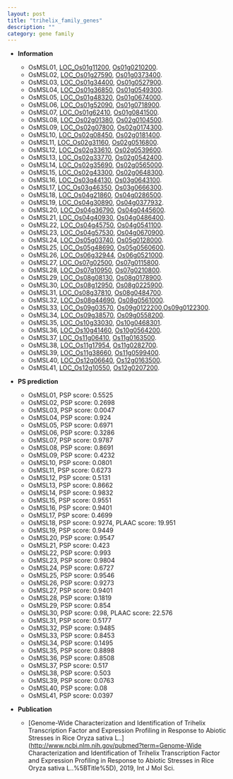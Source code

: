 ```yaml
---
layout: post
title: "trihelix_family_genes"
description: ""
category: gene family
---
```


* **Information**  
    + OsMSL01, [LOC_Os01g11200](http://rice.uga.edu/cgi-bin/ORF_infopage.cgi?orf=LOC_Os01g11200), [Os01g0210200](http://rapdb.dna.affrc.go.jp/viewer/gbrowse_details/irgsp1?name=Os01g0210200).
    + OsMSL02, [LOC_Os01g27590](http://rice.uga.edu/cgi-bin/ORF_infopage.cgi?orf=LOC_Os01g27590), [Os01g0373400](http://rapdb.dna.affrc.go.jp/viewer/gbrowse_details/irgsp1?name=Os01g0373400).
    + OsMSL03, [LOC_Os01g34400](http://rice.uga.edu/cgi-bin/ORF_infopage.cgi?orf=LOC_Os01g34400), [Os01g0527900](http://rapdb.dna.affrc.go.jp/viewer/gbrowse_details/irgsp1?name=Os01g0527900).
    + OsMSL04, [LOC_Os01g36850](http://rice.uga.edu/cgi-bin/ORF_infopage.cgi?orf=LOC_Os01g36850), [Os01g0549300](http://rapdb.dna.affrc.go.jp/viewer/gbrowse_details/irgsp1?name=Os01g0549300).
    + OsMSL05, [LOC_Os01g48320](http://rice.uga.edu/cgi-bin/ORF_infopage.cgi?orf=LOC_Os01g48320), [Os01g0674000](http://rapdb.dna.affrc.go.jp/viewer/gbrowse_details/irgsp1?name=Os01g0674000).
    + OsMSL06, [LOC_Os01g52090](http://rice.uga.edu/cgi-bin/ORF_infopage.cgi?orf=LOC_Os01g52090), [Os01g0718900](http://rapdb.dna.affrc.go.jp/viewer/gbrowse_details/irgsp1?name=Os01g0718900).
    + OsMSL07, [LOC_Os01g62410](http://rice.uga.edu/cgi-bin/ORF_infopage.cgi?orf=LOC_Os01g62410), [Os01g0841500](http://rapdb.dna.affrc.go.jp/viewer/gbrowse_details/irgsp1?name=Os01g0841500).
    + OsMSL08, [LOC_Os02g01380](http://rice.uga.edu/cgi-bin/ORF_infopage.cgi?orf=LOC_Os02g01380), [Os02g0104500](http://rapdb.dna.affrc.go.jp/viewer/gbrowse_details/irgsp1?name=Os02g0104500).
    + OsMSL09, [LOC_Os02g07800](http://rice.uga.edu/cgi-bin/ORF_infopage.cgi?orf=LOC_Os02g07800), [Os02g0174300](http://rapdb.dna.affrc.go.jp/viewer/gbrowse_details/irgsp1?name=Os02g0174300).
    + OsMSL10, [LOC_Os02g08450](http://rice.uga.edu/cgi-bin/ORF_infopage.cgi?orf=LOC_Os02g08450), [Os02g0181400](http://rapdb.dna.affrc.go.jp/viewer/gbrowse_details/irgsp1?name=Os02g0181400).
    + OsMSL11, [LOC_Os02g31160](http://rice.uga.edu/cgi-bin/ORF_infopage.cgi?orf=LOC_Os02g31160), [Os02g0516800](http://rapdb.dna.affrc.go.jp/viewer/gbrowse_details/irgsp1?name=Os02g0516800).
    + OsMSL12, [LOC_Os02g33610](http://rice.uga.edu/cgi-bin/ORF_infopage.cgi?orf=LOC_Os02g33610), [Os02g0539600](http://rapdb.dna.affrc.go.jp/viewer/gbrowse_details/irgsp1?name=Os02g0539600).
    + OsMSL13, [LOC_Os02g33770](http://rice.uga.edu/cgi-bin/ORF_infopage.cgi?orf=LOC_Os02g33770), [Os02g0542400](http://rapdb.dna.affrc.go.jp/viewer/gbrowse_details/irgsp1?name=Os02g0542400).
    + OsMSL14, [LOC_Os02g35690](http://rice.uga.edu/cgi-bin/ORF_infopage.cgi?orf=LOC_Os02g35690), [Os02g0565000](http://rapdb.dna.affrc.go.jp/viewer/gbrowse_details/irgsp1?name=Os02g0565000).
    + OsMSL15, [LOC_Os02g43300](http://rice.uga.edu/cgi-bin/ORF_infopage.cgi?orf=LOC_Os02g43300), [Os02g0648300](http://rapdb.dna.affrc.go.jp/viewer/gbrowse_details/irgsp1?name=Os02g0648300).
    + OsMSL16, [LOC_Os03g44130](http://rice.uga.edu/cgi-bin/ORF_infopage.cgi?orf=LOC_Os03g44130), [Os03g0643100](http://rapdb.dna.affrc.go.jp/viewer/gbrowse_details/irgsp1?name=Os03g0643100).
    + OsMSL17, [LOC_Os03g46350](http://rice.uga.edu/cgi-bin/ORF_infopage.cgi?orf=LOC_Os03g46350), [Os03g0666300](http://rapdb.dna.affrc.go.jp/viewer/gbrowse_details/irgsp1?name=Os03g0666300).
    + OsMSL18, [LOC_Os04g21860](http://rice.uga.edu/cgi-bin/ORF_infopage.cgi?orf=LOC_Os04g21860), [Os04g0286500](http://rapdb.dna.affrc.go.jp/viewer/gbrowse_details/irgsp1?name=Os04g0286500).
    + OsMSL19, [LOC_Os04g30890](http://rice.uga.edu/cgi-bin/ORF_infopage.cgi?orf=LOC_Os04g30890), [Os04g0377932](http://rapdb.dna.affrc.go.jp/viewer/gbrowse_details/irgsp1?name=Os04g0377932).
    + OsMSL20, [LOC_Os04g36790](http://rice.uga.edu/cgi-bin/ORF_infopage.cgi?orf=LOC_Os04g36790), [Os04g0445600](http://rapdb.dna.affrc.go.jp/viewer/gbrowse_details/irgsp1?name=Os04g0445600).
    + OsMSL21, [LOC_Os04g40930](http://rice.uga.edu/cgi-bin/ORF_infopage.cgi?orf=LOC_Os04g40930), [Os04g0486400](http://rapdb.dna.affrc.go.jp/viewer/gbrowse_details/irgsp1?name=Os04g0486400).
    + OsMSL22, [LOC_Os04g45750](http://rice.uga.edu/cgi-bin/ORF_infopage.cgi?orf=LOC_Os04g45750), [Os04g0541100](http://rapdb.dna.affrc.go.jp/viewer/gbrowse_details/irgsp1?name=Os04g0541100).
    + OsMSL23, [LOC_Os04g57530](http://rice.uga.edu/cgi-bin/ORF_infopage.cgi?orf=LOC_Os04g57530), [Os04g0670900](http://rapdb.dna.affrc.go.jp/viewer/gbrowse_details/irgsp1?name=Os04g0670900).
    + OsMSL24, [LOC_Os05g03740](http://rice.uga.edu/cgi-bin/ORF_infopage.cgi?orf=LOC_Os05g03740), [Os05g0128000](http://rapdb.dna.affrc.go.jp/viewer/gbrowse_details/irgsp1?name=Os05g0128000).
    + OsMSL25, [LOC_Os05g48690](http://rice.uga.edu/cgi-bin/ORF_infopage.cgi?orf=LOC_Os05g48690), [Os05g0560600](http://rapdb.dna.affrc.go.jp/viewer/gbrowse_details/irgsp1?name=Os05g0560600).
    + OsMSL26, [LOC_Os06g32944](http://rice.uga.edu/cgi-bin/ORF_infopage.cgi?orf=LOC_Os06g32944), [Os06g0521000](http://rapdb.dna.affrc.go.jp/viewer/gbrowse_details/irgsp1?name=Os06g0521000).
    + OsMSL27, [LOC_Os07g02500](http://rice.uga.edu/cgi-bin/ORF_infopage.cgi?orf=LOC_Os07g02500), [Os07g0115800](http://rapdb.dna.affrc.go.jp/viewer/gbrowse_details/irgsp1?name=Os07g0115800).
    + OsMSL28, [LOC_Os07g10950](http://rice.uga.edu/cgi-bin/ORF_infopage.cgi?orf=LOC_Os07g10950), [Os07g0210800](http://rapdb.dna.affrc.go.jp/viewer/gbrowse_details/irgsp1?name=Os07g0210800).
    + OsMSL29, [LOC_Os08g08130](http://rice.uga.edu/cgi-bin/ORF_infopage.cgi?orf=LOC_Os08g08130), [Os08g0178900](http://rapdb.dna.affrc.go.jp/viewer/gbrowse_details/irgsp1?name=Os08g0178900).
    + OsMSL30, [LOC_Os08g12950](http://rice.uga.edu/cgi-bin/ORF_infopage.cgi?orf=LOC_Os08g12950), [Os08g0225900](http://rapdb.dna.affrc.go.jp/viewer/gbrowse_details/irgsp1?name=Os08g0225900).
    + OsMSL31, [LOC_Os08g37810](http://rice.uga.edu/cgi-bin/ORF_infopage.cgi?orf=LOC_Os08g37810), [Os08g0484700](http://rapdb.dna.affrc.go.jp/viewer/gbrowse_details/irgsp1?name=Os08g0484700).
    + OsMSL32, [LOC_Os08g44690](http://rice.uga.edu/cgi-bin/ORF_infopage.cgi?orf=LOC_Os08g44690), [Os08g0561000](http://rapdb.dna.affrc.go.jp/viewer/gbrowse_details/irgsp1?name=Os08g0561000).
    + OsMSL33, [LOC_Os09g03570](http://rice.uga.edu/cgi-bin/ORF_infopage.cgi?orf=LOC_Os09g03570), [Os09g0122200](http://rapdb.dna.affrc.go.jp/viewer/gbrowse_details/irgsp1?name=Os09g0122200),[Os09g0122300](http://rapdb.dna.affrc.go.jp/viewer/gbrowse_details/irgsp1?name=Os09g0122300).
    + OsMSL34, [LOC_Os09g38570](http://rice.uga.edu/cgi-bin/ORF_infopage.cgi?orf=LOC_Os09g38570), [Os09g0558200](http://rapdb.dna.affrc.go.jp/viewer/gbrowse_details/irgsp1?name=Os09g0558200).
    + OsMSL35, [LOC_Os10g33030](http://rice.uga.edu/cgi-bin/ORF_infopage.cgi?orf=LOC_Os10g33030), [Os10g0468301](http://rapdb.dna.affrc.go.jp/viewer/gbrowse_details/irgsp1?name=Os10g0468301).
    + OsMSL36, [LOC_Os10g41460](http://rice.uga.edu/cgi-bin/ORF_infopage.cgi?orf=LOC_Os10g41460), [Os10g0564200](http://rapdb.dna.affrc.go.jp/viewer/gbrowse_details/irgsp1?name=Os10g0564200).
    + OsMSL37, [LOC_Os11g06410](http://rice.uga.edu/cgi-bin/ORF_infopage.cgi?orf=LOC_Os11g06410), [Os11g0163500](http://rapdb.dna.affrc.go.jp/viewer/gbrowse_details/irgsp1?name=Os11g0163500).
    + OsMSL38, [LOC_Os11g17954](http://rice.uga.edu/cgi-bin/ORF_infopage.cgi?orf=LOC_Os11g17954), [Os11g0282700](http://rapdb.dna.affrc.go.jp/viewer/gbrowse_details/irgsp1?name=Os11g0282700).
    + OsMSL39, [LOC_Os11g38660](http://rice.uga.edu/cgi-bin/ORF_infopage.cgi?orf=LOC_Os11g38660), [Os11g0599400](http://rapdb.dna.affrc.go.jp/viewer/gbrowse_details/irgsp1?name=Os11g0599400).
    + OsMSL40, [LOC_Os12g06640](http://rice.uga.edu/cgi-bin/ORF_infopage.cgi?orf=LOC_Os12g06640), [Os12g0163500](http://rapdb.dna.affrc.go.jp/viewer/gbrowse_details/irgsp1?name=Os12g0163500).
    + OsMSL41, [LOC_Os12g10550](http://rice.uga.edu/cgi-bin/ORF_infopage.cgi?orf=LOC_Os12g10550), [Os12g0207200](http://rapdb.dna.affrc.go.jp/viewer/gbrowse_details/irgsp1?name=Os12g0207200).

* **PS prediction**
    + OsMSL01, PSP score: 0.5525
    + OsMSL02, PSP score: 0.2698
    + OsMSL03, PSP score: 0.0047
    + OsMSL04, PSP score: 0.924
    + OsMSL05, PSP score: 0.6971
    + OsMSL06, PSP score: 0.3286
    + OsMSL07, PSP score: 0.9787
    + OsMSL08, PSP score: 0.8691
    + OsMSL09, PSP score: 0.4232
    + OsMSL10, PSP score: 0.0801
    + OsMSL11, PSP score: 0.6273
    + OsMSL12, PSP score: 0.5131
    + OsMSL13, PSP score: 0.8662
    + OsMSL14, PSP score: 0.9832
    + OsMSL15, PSP score: 0.9551
    + OsMSL16, PSP score: 0.9401
    + OsMSL17, PSP score: 0.4699
    + OsMSL18, PSP score: 0.9274, PLAAC score: 19.951
    + OsMSL19, PSP score: 0.9449
    + OsMSL20, PSP score: 0.9547
    + OsMSL21, PSP score: 0.423
    + OsMSL22, PSP score: 0.993
    + OsMSL23, PSP score: 0.9804
    + OsMSL24, PSP score: 0.6727
    + OsMSL25, PSP score: 0.9546
    + OsMSL26, PSP score: 0.9273
    + OsMSL27, PSP score: 0.9401
    + OsMSL28, PSP score: 0.1819
    + OsMSL29, PSP score: 0.854
    + OsMSL30, PSP score: 0.98, PLAAC score: 22.576
    + OsMSL31, PSP score: 0.5177
    + OsMSL32, PSP score: 0.9485
    + OsMSL33, PSP score: 0.8453
    + OsMSL34, PSP score: 0.1495
    + OsMSL35, PSP score: 0.8898
    + OsMSL36, PSP score: 0.8508
    + OsMSL37, PSP score: 0.517
    + OsMSL38, PSP score: 0.503
    + OsMSL39, PSP score: 0.0763
    + OsMSL40, PSP score: 0.08
    + OsMSL41, PSP score: 0.0397

* **Publication**  
    + [Genome-Wide Characterization and Identification of Trihelix Transcription Factor and Expression Profiling in Response to Abiotic Stresses in Rice Oryza sativa L..](http://www.ncbi.nlm.nih.gov/pubmed?term=Genome-Wide Characterization and Identification of Trihelix Transcription Factor and Expression Profiling in Response to Abiotic Stresses in Rice Oryza sativa L..%5BTitle%5D), 2019, Int J Mol Sci.


